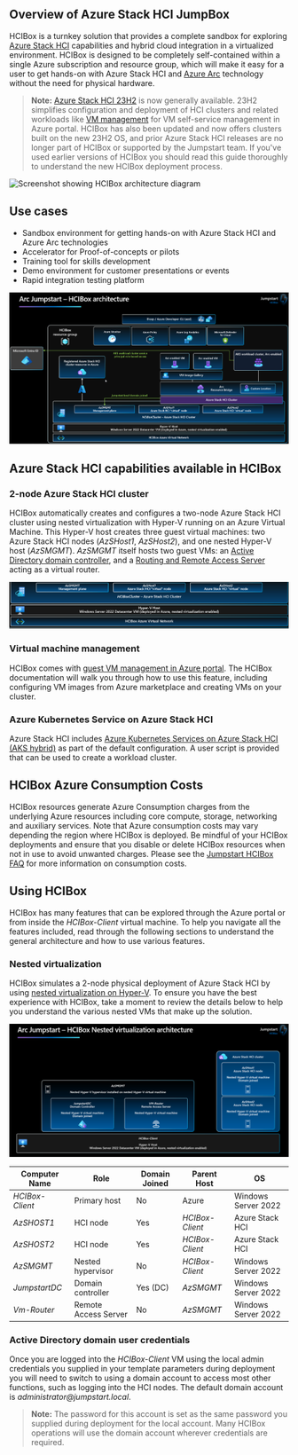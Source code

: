 ## Overview of Azure Stack HCI JumpBox

HCIBox is a turnkey solution that provides a complete sandbox for exploring [Azure Stack HCI](https://learn.microsoft.com/azure-stack/hci/whats-new) capabilities and hybrid cloud integration in a virtualized environment. HCIBox is designed to be completely self-contained within a single Azure subscription and resource group, which will make it easy for a user to get hands-on with Azure Stack HCI and [Azure Arc](https://learn.microsoft.com/azure/azure-arc/overview) technology without the need for physical hardware.

  > **Note:** [Azure Stack HCI 23H2](https://learn.microsoft.com/azure-stack/hci/whats-new) is now generally available. 23H2 simplifies configuration and deployment of HCI clusters and related workloads like [VM management](https://learn.microsoft.com/azure-stack/hci/manage/azure-arc-vm-management-overview) for VM self-service management in Azure portal. HCIBox has also been updated and now offers clusters built on the new 23H2 OS, and prior Azure Stack HCI releases are no longer part of HCIBox or supported by the Jumpstart team. If you've used earlier versions of HCIBox you should read this guide thoroughly to understand the new HCIBox deployment process.

![Screenshot showing HCIBox architecture diagram](media/hcibox.png)

## Use cases

- Sandbox environment for getting hands-on with Azure Stack HCI and Azure Arc technologies
- Accelerator for Proof-of-concepts or pilots
- Training tool for skills development
- Demo environment for customer presentations or events
- Rapid integration testing platform

![Screenshot showing HCIBox architecture diagram](media/arch.png)

## Azure Stack HCI capabilities available in HCIBox

### 2-node Azure Stack HCI cluster

HCIBox automatically creates and configures a two-node Azure Stack HCI cluster using nested virtualization with Hyper-V running on an Azure Virtual Machine. This Hyper-V host creates three guest virtual machines: two Azure Stack HCI nodes (_AzSHost1_, _AzSHost2_), and one nested Hyper-V host (_AzSMGMT_). _AzSMGMT_ itself hosts two guest VMs: an [Active Directory domain controller](https://learn.microsoft.com/windows-server/identity/ad-ds/get-started/virtual-dc/active-directory-domain-services-overview), and a [Routing and Remote Access Server](https://learn.microsoft.com/windows-server/remote/remote-access/remote-access) acting as a virtual router.

![Screenshot showing HCIBox nested virtualization](media/nested_virtualization.png)

### Virtual machine management

HCIBox comes with [guest VM management in Azure portal](https://learn.microsoft.com/azure-stack/hci/manage/azure-arc-vm-management-overview). The HCIBox documentation will walk you through how to use this feature, including configuring VM images from Azure marketplace and creating VMs on your cluster.

### Azure Kubernetes Service on Azure Stack HCI

Azure Stack HCI includes [Azure Kubernetes Services on Azure Stack HCI (AKS hybrid)](https://learn.microsoft.com/azure/aks/hybrid/) as part of the default configuration. A user script is provided that can be used to create a workload cluster.

## HCIBox Azure Consumption Costs

HCIBox resources generate Azure Consumption charges from the underlying Azure resources including core compute, storage, networking and auxiliary services. Note that Azure consumption costs may vary depending the region where HCIBox is deployed. Be mindful of your HCIBox deployments and ensure that you disable or delete HCIBox resources when not in use to avoid unwanted charges. Please see the [Jumpstart HCIBox FAQ](../faq/) for more information on consumption costs.



## Using HCIBox

HCIBox has many features that can be explored through the Azure portal or from inside the _HCIBox-Client_ virtual machine. To help you navigate all the features included, read through the following sections to understand the general architecture and how to use various features.

### Nested virtualization

HCIBox simulates a 2-node physical deployment of Azure Stack HCI by using [nested virtualization on Hyper-V](https://learn.microsoft.com/virtualization/hyper-v-on-windows/user-guide/nested-virtualization). To ensure you have the best experience with HCIBox, take a moment to review the details below to help you understand the various nested VMs that make up the solution.

  ![Screenshot showing HCIBox nested virtualization stack diagram](media/nested_virtualization_arch.png)

| Computer Name    | Role                                | Domain Joined | Parent Host     | OS                  |
| ---------------- | ----------------------------------- | ------------- | --------------- | ------------------- |
| _HCIBox-Client_  | Primary host                        | No            | Azure           | Windows Server 2022 |
| _AzSHOST1_       | HCI node                            | Yes           | _HCIBox-Client_ | Azure Stack HCI     |
| _AzSHOST2_       | HCI node                            | Yes           | _HCIBox-Client_ | Azure Stack HCI     |
| _AzSMGMT_        | Nested hypervisor                   | No            | _HCIBox-Client_ | Windows Server 2022 |
| _JumpstartDC_    | Domain controller                   | Yes (DC)      | _AzSMGMT_       | Windows Server 2022 |
| _Vm-Router_      | Remote Access Server                | No            | _AzSMGMT_       | Windows Server 2022 |

### Active Directory domain user credentials

Once you are logged into the _HCIBox-Client_ VM using the local admin credentials you supplied in your template parameters during deployment you will need to switch to using a domain account to access most other functions, such as logging into the HCI nodes. The default domain account is _administrator@jumpstart.local_.

  > **Note:** The password for this account is set as the same password you supplied during deployment for the local account. Many HCIBox operations will use the domain account wherever credentials are required.
